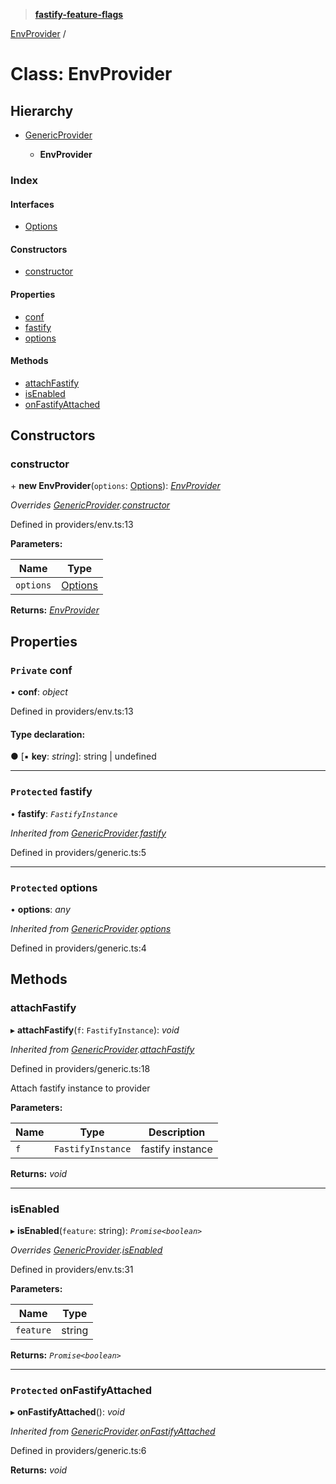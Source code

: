 > **[fastify-feature-flags](../README.md)**

[EnvProvider](envprovider.md) /

# Class: EnvProvider

## Hierarchy

* [GenericProvider](genericprovider.md)

  * **EnvProvider**

### Index

#### Interfaces

* [Options](../interfaces/envprovider.options.md)

#### Constructors

* [constructor](envprovider.md#constructor)

#### Properties

* [conf](envprovider.md#private-conf)
* [fastify](envprovider.md#protected-fastify)
* [options](envprovider.md#protected-options)

#### Methods

* [attachFastify](envprovider.md#attachfastify)
* [isEnabled](envprovider.md#isenabled)
* [onFastifyAttached](envprovider.md#protected-onfastifyattached)

## Constructors

###  constructor

\+ **new EnvProvider**(`options`: [Options](../interfaces/envprovider.options.md)): *[EnvProvider](envprovider.md)*

*Overrides [GenericProvider](genericprovider.md).[constructor](genericprovider.md#constructor)*

Defined in providers/env.ts:13

**Parameters:**

Name | Type |
------ | ------ |
`options` | [Options](../interfaces/envprovider.options.md) |

**Returns:** *[EnvProvider](envprovider.md)*

## Properties

### `Private` conf

• **conf**: *object*

Defined in providers/env.ts:13

#### Type declaration:

● \[▪ **key**: *string*\]: string | undefined

___

### `Protected` fastify

• **fastify**: *`FastifyInstance`*

*Inherited from [GenericProvider](genericprovider.md).[fastify](genericprovider.md#protected-fastify)*

Defined in providers/generic.ts:5

___

### `Protected` options

• **options**: *any*

*Inherited from [GenericProvider](genericprovider.md).[options](genericprovider.md#protected-options)*

Defined in providers/generic.ts:4

## Methods

###  attachFastify

▸ **attachFastify**(`f`: `FastifyInstance`): *void*

*Inherited from [GenericProvider](genericprovider.md).[attachFastify](genericprovider.md#attachfastify)*

Defined in providers/generic.ts:18

Attach fastify instance to provider

**Parameters:**

Name | Type | Description |
------ | ------ | ------ |
`f` | `FastifyInstance` | fastify instance  |

**Returns:** *void*

___

###  isEnabled

▸ **isEnabled**(`feature`: string): *`Promise<boolean>`*

*Overrides [GenericProvider](genericprovider.md).[isEnabled](genericprovider.md#isenabled)*

Defined in providers/env.ts:31

**Parameters:**

Name | Type |
------ | ------ |
`feature` | string |

**Returns:** *`Promise<boolean>`*

___

### `Protected` onFastifyAttached

▸ **onFastifyAttached**(): *void*

*Inherited from [GenericProvider](genericprovider.md).[onFastifyAttached](genericprovider.md#protected-onfastifyattached)*

Defined in providers/generic.ts:6

**Returns:** *void*